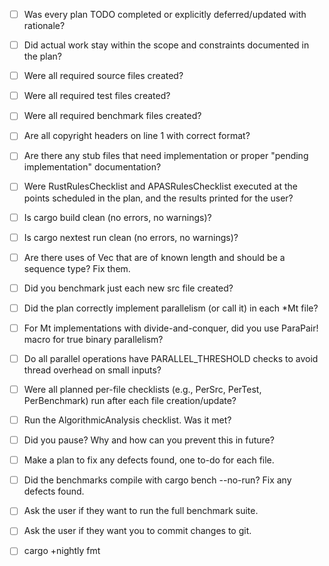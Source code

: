 - [ ] Was every plan TODO completed or explicitly deferred/updated with rationale?
- [ ] Did actual work stay within the scope and constraints documented in the plan?
- [ ] Were all required source files created?
- [ ] Were all required test files created?
- [ ] Were all required benchmark files created?
- [ ] Are all copyright headers on line 1 with correct format?
- [ ] Are there any stub files that need implementation or proper "pending implementation" documentation?
- [ ] Were RustRulesChecklist and APASRulesChecklist executed at the points scheduled in the plan, and the results printed for the user?
- [ ] Is cargo build clean (no errors, no warnings)?
- [ ] Is cargo nextest run clean (no errors, no warnings)?
- [ ] Are there uses of Vec that are of known length and should be a sequence type? Fix them.
- [ ] Did you benchmark just each new src file created?
- [ ] Did the plan correctly implement parallelism (or call it) in each *Mt file?
- [ ] For Mt implementations with divide-and-conquer, did you use ParaPair! macro for true binary parallelism?
- [ ] Do all parallel operations have PARALLEL_THRESHOLD checks to avoid thread overhead on small inputs?
- [ ] Were all planned per-file checklists (e.g., PerSrc, PerTest, PerBenchmark) run after each file creation/update?
- [ ] Run the AlgorithmicAnalysis checklist. Was it met?
- [ ] Did you pause? Why and how can you prevent this in future?
- [ ] Make a plan to fix any defects found, one to-do for each file.
- [ ] Did the benchmarks compile with cargo bench --no-run? Fix any defects found.
- [ ] Ask the user if they want to run the full benchmark suite.
- [ ] Ask the user if they want you to commit changes to git.
- [ ] cargo +nightly fmt

